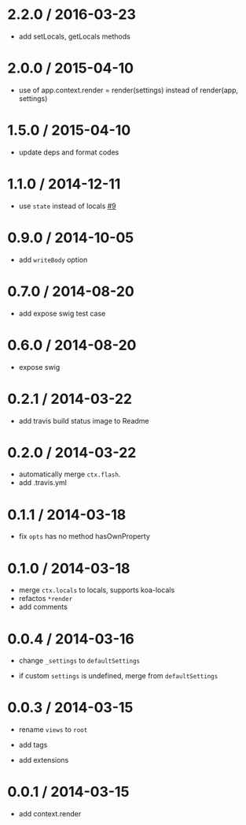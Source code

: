 2.2.0 / 2016-03-23
==================

* add setLocals, getLocals methods

2.0.0 / 2015-04-10
==================

* use of app.context.render = render(settings) instead of render(app, settings)

1.5.0 / 2015-04-10
==================

* update deps and format codes

1.1.0 / 2014-12-11
==================

* use `state` instead of locals [#9](https://github.com/koa-modules/koa-swig/issues/9)

0.9.0 / 2014-10-05
==================

* add `writeBody` option

0.7.0 / 2014-08-20
==================

* add expose swig test case

0.6.0 / 2014-08-20
==================

* expose swig

0.2.1 / 2014-03-22
==================

* add travis build status image to Readme

0.2.0 / 2014-03-22
==================

* automatically merge `ctx.flash`.
* add .travis.yml

0.1.1 / 2014-03-18
==================

* fix `opts` has no method hasOwnProperty

0.1.0 / 2014-03-18
==================

* merge `ctx.locals` to locals, supports koa-locals
* refactos `*render`
* add comments

0.0.4 / 2014-03-16
==================

* change `_settings` to `defaultSettings`

* if custom `settings` is undefined, merge from `defaultSettings`

0.0.3 / 2014-03-15
==================

  * rename `views` to `root`

  * add tags

  * add extensions

0.0.1 / 2014-03-15
==================

  * add context.render
